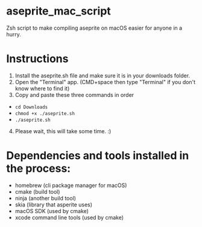 # aseprite_mac_script
Zsh script to make compiling aseprite on macOS easier for anyone in a hurry. 

# Instructions
1. Install the aseprite.sh file and make sure it is in your downloads folder.
2. Open the "Terminal" app. (CMD+space then type "Terminal" if you don't know where to find it)
3. Copy and paste these three commands in order
- `cd Downloads`
- `chmod +x ./aseprite.sh`
- `./aseprite.sh`
4. Please wait, this will take some time. :)
  
# Dependencies and tools installed in the process:
- homebrew (cli package manager for macOS)
- cmake (build tool)
- ninja (another build tool)
- skia (library that asperite uses)
- macOS SDK (used by cmake)
- xcode command line tools (used by cmake)
